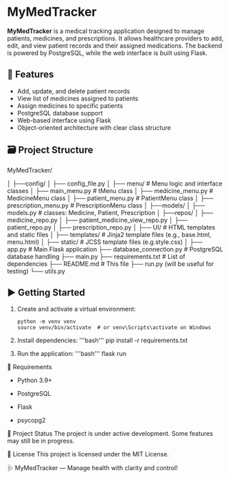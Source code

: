 # MyMedTracker

**MyMedTracker** is a medical tracking application designed to manage patients, medicines, and prescriptions. It allows healthcare providers to add, edit, and view patient records and their assigned medications. The backend is powered by PostgreSQL, while the web interface is built using Flask.

## 🔧 Features

- Add, update, and delete patient records
- View list of medicines assigned to patients
- Assign medicines to specific patients
- PostgreSQL database support
- Web-based interface using Flask
- Object-oriented architecture with clear class structure

## 🗃️ Project Structure
MyMedTracker/

  │
  ├──config/
  │ ├── config_file.py
  │
  ├── menu/ # Menu logic and interface classes
  │ ├── main_menu.py # tMenu class
  │ ├── medicine_menu.py # MedicineMenu class
  │ ├── patient_menu.py # PatientMenu class
  │ ├── prescription_menu.py # PrescriptionMenu class
  │
  ├──models/
  │ ├── models.py # classes: Medicine, Patient, Prescription
  │
  ├──repos/
  │ ├── medicine_repo.py
  │ ├── patient_medicine_view_repo.py
  │ ├── patient_repo.py
  │ ├── prescription_repo.py
  │
  ├── UI/ # HTML templates and static files
  │ ├── templates/ # Jinja2 template files (e.g., base.html, menu.html)
  │ ├── static/ # JCSS template files (e.g.style.css)
  │
  ├── app.py # Main Flask application
  ├── database_connection.py  # PostgreSQL database handling
  ├── main.py
  ├── requirements.txt # List of dependencies
  ├── README.md # This file
  ├── run.py (will be useful for testing)
  └── utils.py

## ▶️ Getting Started

1. Create and activate a virtual environment:
   ```bash'''
   python -m venv venv
   source venv/bin/activate  # or venv\Scripts\activate on Windows

2. Install dependencies:
    '''bash'''
    pip install -r requirements.txt

1. Run the application:
    '''bash'''
    flask run

🧠 Requirements
   - Python 3.9+

   - PostgreSQL

   - Flask

   - psycopg2

📌 Project Status
The project is under active development. Some features may still be in progress.

📄 License
This project is licensed under the MIT License.

🩺 MyMedTracker — Manage health with clarity and control!